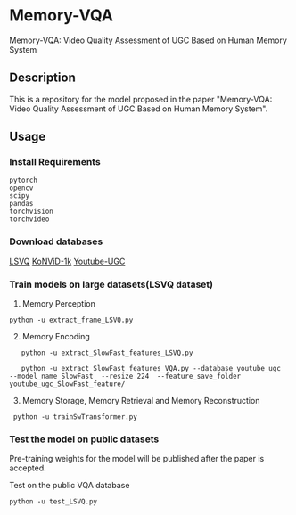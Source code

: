 # Memory-VQA
Memory-VQA: Video Quality Assessment of UGC Based on Human Memory System
## Description
This is a repository for the model proposed in the paper "Memory-VQA: Video Quality Assessment of UGC Based on Human Memory System". 
## Usage

### Install Requirements
```
pytorch
opencv
scipy
pandas
torchvision
torchvideo
```

### Download databases
[LSVQ](https://github.com/baidut/PatchVQ)
[KoNViD-1k](http://database.mmsp-kn.de/konvid-1k-database.html)
[Youtube-UGC](https://media.withyoutube.com/)

### Train models on large datasets(LSVQ dataset)
1. Memory Perception
```shell
python -u extract_frame_LSVQ.py
```
2. Memory Encoding
```shell
   python -u extract_SlowFast_features_LSVQ.py 
```
```shell
   python -u extract_SlowFast_features_VQA.py --database youtube_ugc  --model_name SlowFast  --resize 224  --feature_save_folder youtube_ugc_SlowFast_feature/
```
3. Memory Storage, Memory Retrieval and Memory Reconstruction
```shell
 python -u trainSwTransformer.py
```
### Test the model on public datasets
Pre-training weights for the model will be published after the paper is accepted.

Test on the public VQA database
```shell
python -u test_LSVQ.py
```
